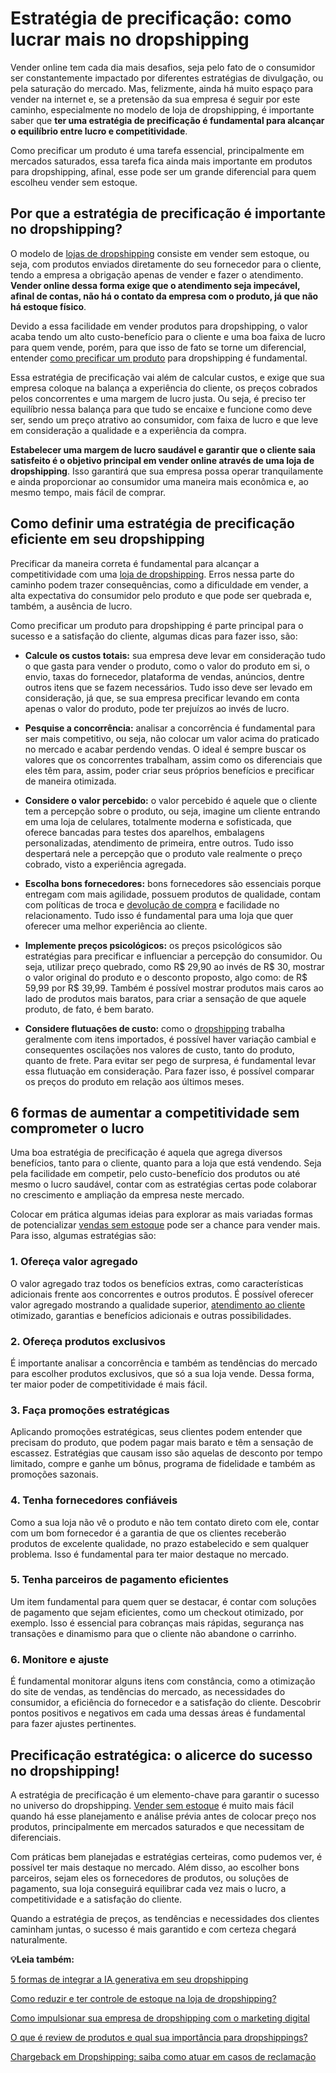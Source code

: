 # Estratégia de precificação: como lucrar mais no dropshipping

Vender online tem cada dia mais desafios, seja pelo fato de o consumidor ser constantemente impactado por diferentes estratégias de divulgação, ou pela saturação do mercado. Mas, felizmente, ainda há muito espaço para vender na internet e, se a pretensão da sua empresa é seguir por este caminho, especialmente no modelo de loja de dropshipping, é importante saber que **ter uma estratégia de precificação é fundamental para alcançar o equilíbrio entre lucro e competitividade**.

Como precificar um produto é uma tarefa essencial, principalmente em mercados saturados, essa tarefa fica ainda mais importante em produtos para dropshipping, afinal, esse pode ser um grande diferencial para quem escolheu vender sem estoque.

## **Por que a estratégia de precificação é importante no dropshipping?**

O modelo de [lojas de dropshipping](https://meubolso.mercadopago.com.br/dicas-de-frete-para-aumentar-as-vendas-em-lojas-de-dropshipping) consiste em vender sem estoque, ou seja, com produtos enviados diretamente do seu fornecedor para o cliente, tendo a empresa a obrigação apenas de vender e fazer o atendimento. **Vender online dessa forma exige que o atendimento seja impecável, afinal de contas, não há o contato da empresa com o produto, já que não há estoque físico**.

Devido a essa facilidade em vender produtos para dropshipping, o valor acaba tendo um alto custo-benefício para o cliente e uma boa faixa de lucro para quem vende, porém, para que isso de fato se torne um diferencial, entender [como precificar um produto](https://meubolso.mercadopago.com.br/como-precificar-um-produto-dropshipping) para dropshipping é fundamental.

Essa estratégia de precificação vai além de calcular custos, e exige que sua empresa coloque na balança a experiência do cliente, os preços cobrados pelos concorrentes e uma margem de lucro justa. Ou seja, é preciso ter equilíbrio nessa balança para que tudo se encaixe e funcione como deve ser, sendo um preço atrativo ao consumidor, com faixa de lucro e que leve em consideração a qualidade e a experiência da compra.

**Estabelecer uma margem de lucro saudável e garantir que o cliente saia satisfeito é o objetivo principal em vender online através de uma loja de dropshipping**. Isso garantirá que sua empresa possa operar tranquilamente e ainda proporcionar ao consumidor uma maneira mais econômica e, ao mesmo tempo, mais fácil de comprar.

## **Como definir uma estratégia de precificação eficiente em seu dropshipping**

Precificar da maneira correta é fundamental para alcançar a competitividade com uma [loja de dropshipping](https://meubolso.mercadopago.com.br/como-lidar-com-devolucao-em-loja-de-dropshipping). Erros nessa parte do caminho podem trazer consequências, como a dificuldade em vender, a alta expectativa do consumidor pelo produto e que pode ser quebrada e, também, a ausência de lucro.

Como precificar um produto para dropshipping é parte principal para o sucesso e a satisfação do cliente, algumas dicas para fazer isso, são:

- **Calcule os custos totais:** sua empresa deve levar em consideração tudo o que gasta para vender o produto, como o valor do produto em si, o envio, taxas do fornecedor, plataforma de vendas, anúncios, dentre outros itens que se fazem necessários. Tudo isso deve ser levado em consideração, já que, se sua empresa precificar levando em conta apenas o valor do produto, pode ter prejuízos ao invés de lucro.

- **Pesquise a concorrência:** analisar a concorrência é fundamental para ser mais competitivo, ou seja, não colocar um valor acima do praticado no mercado e acabar perdendo vendas. O ideal é sempre buscar os valores que os concorrentes trabalham, assim como os diferenciais que eles têm para, assim, poder criar seus próprios benefícios e precificar de maneira otimizada.

- **Considere o valor percebido:** o valor percebido é aquele que o cliente tem a percepção sobre o produto, ou seja, imagine um cliente entrando em uma loja de celulares, totalmente moderna e sofisticada, que oferece bancadas para testes dos aparelhos, embalagens personalizadas, atendimento de primeira, entre outros. Tudo isso despertará nele a percepção que o produto vale realmente o preço cobrado, visto a experiência agregada.

- **Escolha bons fornecedores:** bons fornecedores são essenciais porque entregam com mais agilidade, possuem produtos de qualidade, contam com políticas de troca e [devolução de compra](https://meubolso.mercadopago.com.br/como-lidar-com-devolucao-de-compra-no-dropshipping) e facilidade no relacionamento. Tudo isso é fundamental para uma loja que quer oferecer uma melhor experiência ao cliente.

- **Implemente preços psicológicos:** os preços psicológicos são estratégias para precificar e influenciar a percepção do consumidor. Ou seja, utilizar preço quebrado, como R$ 29,90 ao invés de R$ 30, mostrar o valor original do produto e o desconto proposto, algo como: de R$ 59,99 por R$ 39,99. Também é possível mostrar produtos mais caros ao lado de produtos mais baratos, para criar a sensação de que aquele produto, de fato, é bem barato.

- **Considere flutuações de custo:** como o [dropshipping](https://meubolso.mercadopago.com.br/venda-melhor-boas-praticas-em-dropshipping-com-mercado-pago) trabalha geralmente com itens importados, é possível haver variação cambial e consequentes oscilações nos valores de custo, tanto do produto, quanto de frete. Para evitar ser pego de surpresa, é fundamental levar essa flutuação em consideração. Para fazer isso, é possível comparar os preços do produto em relação aos últimos meses.

## **6 formas de aumentar a competitividade sem comprometer o lucro**

Uma boa estratégia de precificação é aquela que agrega diversos benefícios, tanto para o cliente, quanto para a loja que está vendendo. Seja pela facilidade em competir, pelo custo-benefício dos produtos ou até mesmo o lucro saudável, contar com as estratégias certas pode colaborar no crescimento e ampliação da empresa neste mercado.

Colocar em prática algumas ideias para explorar as mais variadas formas de potencializar [vendas sem estoque](https://meubolso.mercadopago.com.br/vendas-se-estoque-vs-modelo-tradicional-diferencas) pode ser a chance para vender mais. Para isso, algumas estratégias são:

### **1. Ofereça valor agregado**

O valor agregado traz todos os benefícios extras, como características adicionais frente aos concorrentes e outros produtos. É possível oferecer valor agregado mostrando a qualidade superior, [atendimento ao cliente](https://meubolso.mercadopago.com.br/atendimento-ao-cliente-pos-venda-natal) otimizado, garantias e benefícios adicionais e outras possibilidades.

### **2. Ofereça produtos exclusivos**

É importante analisar a concorrência e também as tendências do mercado para escolher produtos exclusivos, que só a sua loja vende. Dessa forma, ter maior poder de competitividade é mais fácil.

### **3. Faça promoções estratégicas**

Aplicando promoções estratégicas, seus clientes podem entender que precisam do produto, que podem pagar mais barato e têm a sensação de escassez. Estratégias que causam isso são aquelas de desconto por tempo limitado, compre e ganhe um bônus, programa de fidelidade e também as promoções sazonais.

### **4. Tenha fornecedores confiáveis**

Como a sua loja não vê o produto e não tem contato direto com ele, contar com um bom fornecedor é a garantia de que os clientes receberão produtos de excelente qualidade, no prazo estabelecido e sem qualquer problema. Isso é fundamental para ter maior destaque no mercado.

### **5. Tenha parceiros de pagamento eficientes**

Um item fundamental para quem quer se destacar, é contar com soluções de pagamento que sejam eficientes, como um checkout otimizado, por exemplo. Isso é essencial para cobranças mais rápidas, segurança nas transações e dinamismo para que o cliente não abandone o carrinho.

### **6. Monitore e ajuste**

É fundamental monitorar alguns itens com constância, como a otimização do site de vendas, as tendências do mercado, as necessidades do consumidor, a eficiência do fornecedor e a satisfação do cliente. Descobrir pontos positivos e negativos em cada uma dessas áreas é fundamental para fazer ajustes pertinentes.

## **Precificação estratégica: o alicerce do sucesso no dropshipping!**

A estratégia de precificação é um elemento-chave para garantir o sucesso no universo do dropshipping. [Vender sem estoque](https://meubolso.mercadopago.com.br/formas-de-vender-sem-estoque) é muito mais fácil quando há esse planejamento e análise prévia antes de colocar preço nos produtos, principalmente em mercados saturados e que necessitam de diferenciais.

Com práticas bem planejadas e estratégias certeiras, como pudemos ver, é possível ter mais destaque no mercado. Além disso, ao escolher bons parceiros, sejam eles os fornecedores de produtos, ou soluções de pagamento, sua loja conseguirá equilibrar cada vez mais o lucro, a competitividade e a satisfação do cliente.

Quando a estratégia de preços, as tendências e necessidades dos clientes caminham juntas, o sucesso é mais garantido e com certeza chegará naturalmente.

**💡Leia também:**

[5 formas de integrar a IA generativa em seu dropshipping](https://meubolso.mercadopago.com.br/ia-generativa-no-dropshipping-do-futuro)

[Como reduzir e ter controle de estoque na loja de dropshipping?](https://meubolso.mercadopago.com.br/o-que-e-controle-de-estoque-e-como-reduzir-com-dropshipping)

[Como impulsionar sua empresa de dropshipping com o marketing digital](https://meubolso.mercadopago.com.br/marketing-digital-para-empresas-de-dropshipping)

[O que é review de produtos e qual sua importância para dropshippings?](https://meubolso.mercadopago.com.br/o-que-e-review-de-produtos-dropshipping)

[Chargeback em Dropshipping: saiba como atuar em casos de reclamação](https://meubolso.mercadopago.com.br/dropshipping-saiba-como-atuar-em-casos-de-reclamacoes-e-chargebacks)